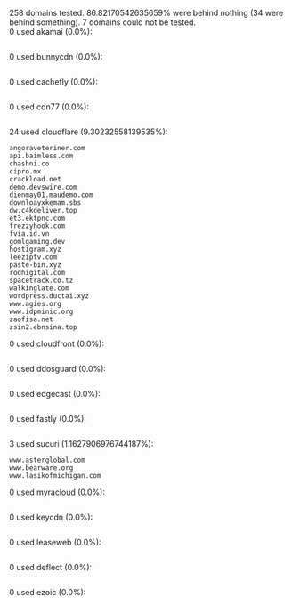 258 domains tested. 86.82170542635659% were behind nothing (34 were behind something). 7 domains could not be tested.<br>
0 used akamai (0.0%):
```

```

0 used bunnycdn (0.0%):
```

```

0 used cachefly (0.0%):
```

```

0 used cdn77 (0.0%):
```

```

24 used cloudflare (9.30232558139535%):
```
angoraveteriner.com
api.baimless.com
chashni.co
cipro.mx
crackload.net
demo.devswire.com
dienmay01.maudemo.com
downloayxkemam.sbs
dw.c4kdeliver.top
et3.ektpnc.com
frezzyhook.com
fvia.id.vn
gomlgaming.dev
hostigram.xyz
leeziptv.com
paste-bin.xyz
rodhigital.com
spacetrack.co.tz
walkinglate.com
wordpress.ductai.xyz
www.agies.org
www.idpminic.org
zaofisa.net
zsin2.ebnsina.top
```

0 used cloudfront (0.0%):
```

```

0 used ddosguard (0.0%):
```

```

0 used edgecast (0.0%):
```

```

0 used fastly (0.0%):
```

```

3 used sucuri (1.1627906976744187%):
```
www.asterglobal.com
www.bearware.org
www.lasikofmichigan.com
```

0 used myracloud (0.0%):
```

```

0 used keycdn (0.0%):
```

```

0 used leaseweb (0.0%):
```

```

0 used deflect (0.0%):
```

```

0 used ezoic (0.0%):
```

```
